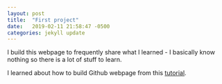 ```yaml
---
layout: post
title:  "First project"
date:   2019-02-11 21:58:47 -0500
categories: jekyll update
---
```

I build this webpage to frequently share what I learned - I basically know nothing so there is a lot of stuff to learn. 

I learned about how to build Github webpage from this [tutorial].

[tutorial]: https://www.taniarascia.com/make-a-static-website-with-jekyll/